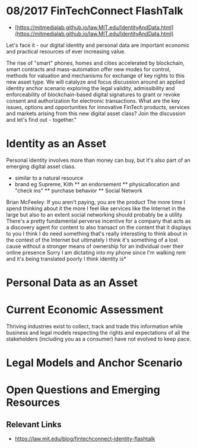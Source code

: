 # 08/2017 FinTechConnect FlashTalk

* [https://mitmedialab.github.io/law.MIT.edu/IdentityAndData.html](https://mitmedialab.github.io/law.MIT.edu/IdentityAndData.html)

Let's face it - our digital identity and personal data are important economic and practical resources of ever increasing value. 

The rise of "smart" phones, homes and cities accelerated by blockchain, smart contracts and mass-automation offer new modes for control, methods for valuation and mechanisms for exchange of key rights to this new asset type. We will catalyze and focus discussion around an applied identity anchor scenario exploring the legal validity, admissibility and enforceability of blockchain-based digital signatures to grant or revoke consent and authorization for electronic transactions. What are the key issues, options and opportunities for innovative FinTech products, services and markets arising from this new digital asset class?  Join the discussion and let's find out - together."

# Identity as an Asset
Personal identity involves more than money can buy, but it's also part of an emerging digital asset class.  

* similar to a natural resource 
* brand eg Supreme, Kith
** an endorsement 
** physicallocation and "check ins"
** purchase behavior 
** Social Network

Brian McFeeley: If you aren't paying, you are the product The more time I spend thinking about it the more I feel like services like the Internet in the large but also to an extent social networking should probably be a utility There's a pretty fundamental perverse incentive for a company that acts as a discovery agent for content to also transact on the content that it displays to you I think I do need something that's really interesting to think about in the context of the Internet but ultimately I think it's something of a lost cause without a stronger means of ownership for an individual over their online presence Sorry I am dictating into my phone since I'm walking rem and it's being translated poorly I think identity is*



# Personal Data as an Asset

# Current Economic Assessment
Thriving industries exist to collect, track and trade this information while business and legal models respecting the rights and expectations of all the stakeholders (including you as a consumer) have not evolved to keep pace.

# Legal Models and Anchor Scenario 

# Open Questions and Emerging Resources

## Relevant Links
* https://law.mit.edu/blog/fintechconnect-identity-flashtalk

